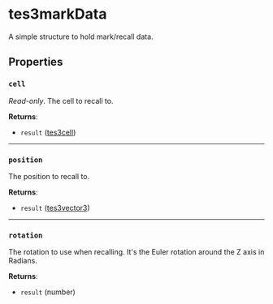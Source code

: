 # tes3markData
<div class="search_terms" style="display: none">tes3markdata, markdata</div>

<!---
	This file is autogenerated. Do not edit this file manually. Your changes will be ignored.
	More information: https://github.com/MWSE/MWSE/tree/master/docs
-->

A simple structure to hold mark/recall data.

## Properties

### `cell`
<div class="search_terms" style="display: none">cell</div>

*Read-only*. The cell to recall to.

**Returns**:

* `result` ([tes3cell](../../types/tes3cell))

***

### `position`
<div class="search_terms" style="display: none">position</div>

The position to recall to.

**Returns**:

* `result` ([tes3vector3](../../types/tes3vector3))

***

### `rotation`
<div class="search_terms" style="display: none">rotation</div>

The rotation to use when recalling. It's the Euler rotation around the Z axis in Radians.

**Returns**:

* `result` (number)

